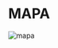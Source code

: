 

# MAPA
![mapa](https://github.com/ShadicGamesBr/Mundo-de-ShadicGamesBrV2/assets/99798470/9f45763f-e9dc-449c-bbc6-2d98dce5ba4e)
